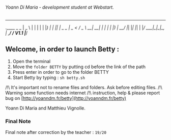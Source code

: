 ###### Yoann Di Maria - development student at Webstart.
---

.____       _   _
|  _ \     | | | |
| |_) | ___| |_| |_ _   _
|  _ < / _ \ __| __| | | |
| |_) |  __/ |_| |_| |_| |
|____/ \___|\__|\__|\__, |
                   ,__/ /
        V1.1       |___/


## Welcome, in order to launch Betty :
1. Open the terminal
2. Move the `folder BETTY` by putting cd before the link of the path
3. Press enter in order to go to the folder BETTY
4. Start Betty by typing : `sh betty.sh`

/!\ It's important not to rename files and folders. Ask before editing files.
/!\ Warning some function needs internet
/!\ instruction, help & please report bug on [http://yoanndm.fr/betty](http://yoanndm.fr/betty)

Yoann Di Maria and Matthieu Vignolle.

### Final Note
Final note after correction by the teacher : `19/20`
